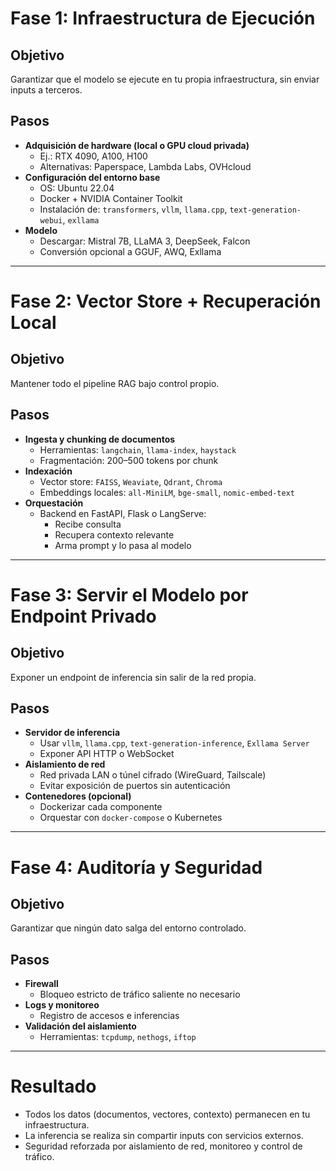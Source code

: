 
# Fase 1: Infraestructura de Ejecución

## Objetivo
Garantizar que el modelo se ejecute en tu propia infraestructura, sin enviar inputs a terceros.

## Pasos
- **Adquisición de hardware (local o GPU cloud privada)**
  - Ej.: RTX 4090, A100, H100
  - Alternativas: Paperspace, Lambda Labs, OVHcloud
- **Configuración del entorno base**
  - OS: Ubuntu 22.04
  - Docker + NVIDIA Container Toolkit
  - Instalación de: `transformers`, `vllm`, `llama.cpp`, `text-generation-webui`, `exllama`
- **Modelo**
  - Descargar: Mistral 7B, LLaMA 3, DeepSeek, Falcon
  - Conversión opcional a GGUF, AWQ, Exllama

---

# Fase 2: Vector Store + Recuperación Local

## Objetivo
Mantener todo el pipeline RAG bajo control propio.

## Pasos
- **Ingesta y chunking de documentos**
  - Herramientas: `langchain`, `llama-index`, `haystack`
  - Fragmentación: 200–500 tokens por chunk
- **Indexación**
  - Vector store: `FAISS`, `Weaviate`, `Qdrant`, `Chroma`
  - Embeddings locales: `all-MiniLM`, `bge-small`, `nomic-embed-text`
- **Orquestación**
  - Backend en FastAPI, Flask o LangServe:
    - Recibe consulta
    - Recupera contexto relevante
    - Arma prompt y lo pasa al modelo

---

# Fase 3: Servir el Modelo por Endpoint Privado

## Objetivo
Exponer un endpoint de inferencia sin salir de la red propia.

## Pasos
- **Servidor de inferencia**
  - Usar `vllm`, `llama.cpp`, `text-generation-inference`, `Exllama Server`
  - Exponer API HTTP o WebSocket
- **Aislamiento de red**
  - Red privada LAN o túnel cifrado (WireGuard, Tailscale)
  - Evitar exposición de puertos sin autenticación
- **Contenedores (opcional)**
  - Dockerizar cada componente
  - Orquestar con `docker-compose` o Kubernetes

---

# Fase 4: Auditoría y Seguridad

## Objetivo
Garantizar que ningún dato salga del entorno controlado.

## Pasos
- **Firewall**
  - Bloqueo estricto de tráfico saliente no necesario
- **Logs y monitoreo**
  - Registro de accesos e inferencias
- **Validación del aislamiento**
  - Herramientas: `tcpdump`, `nethogs`, `iftop`

---

# Resultado

- Todos los datos (documentos, vectores, contexto) permanecen en tu infraestructura.
- La inferencia se realiza sin compartir inputs con servicios externos.
- Seguridad reforzada por aislamiento de red, monitoreo y control de tráfico.

